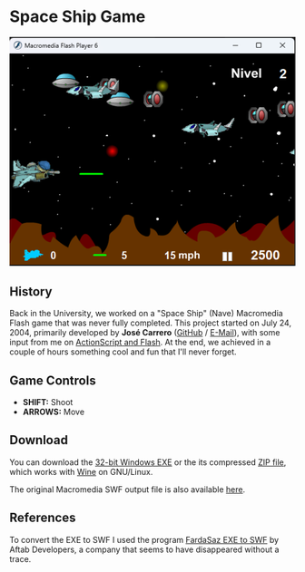 # Space Ship Game

![Screenshot](screenshot.png)

## History

Back in the University, we worked on a "Space Ship" (Nave) Macromedia Flash game that was never fully completed. This project started on July 24, 2004, primarily developed by **José Carrero** ([GitHub](https://github.com/josercl) / [E-Mail](mailto:josercl@gmail.com)), with some input from me on [ActionScript and Flash](https://en.wikipedia.org/wiki/ActionScript). At the end, we achieved in a couple of hours something cool and fun that I'll never forget.

## Game Controls

* **SHIFT:** Shoot
* **ARROWS:** Move

## Download

You can download the [32-bit Windows EXE](nave.exe) or the its compressed [ZIP file](nave.zip), which works with [Wine](www.winehq.org/) on GNU/Linux. 

The original Macromedia SWF output file is also available [here](nave.swf).

## References

To convert the EXE to SWF I used the program [FardaSaz EXE to SWF](https://download.cnet.com/FardaSaz-EXE-to-SWF/3000-6676_4-10554387.html) by Aftab Developers, a company that seems to have disappeared without a trace.
